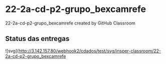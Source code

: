 # 22-2a-cd-p2-grupo_bexcamrefe
22-2a-cd-p2-grupo_bexcamrefe created by GitHub Classroom

## Status das entregas
![svg](http://3.142.157.80/webhook2/cdados/test/svg/insper-classroom/22-2a-cd-p2-grupo_bexcamrefe
